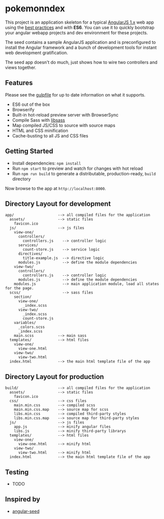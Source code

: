 
# pokemonndex


This project is an application skeleton for a typical [AngularJS 1.x](http://angularjs.org/) web app using the [best practices](https://github.com/johnpapa/angular-styleguide/blob/master/a1/README.md) and with **ES6**.
You can use it to quickly bootstrap your angular webapp projects and dev environment for these
projects.

The seed contains a sample AngularJS application and is preconfigured to install the Angular
framework and a bunch of development tools for instant web development gratification.

The seed app doesn't do much, just shows how to wire two controllers and views together.

## Features

Please see the [gulpfile](./gulpfile.babel.js) for up to date information on what it supports.

* ES6 out of the box
* Browserify
* Built-in hot-reload preview server with BrowserSync
* Compile Sass with [libsass](http://sass-lang.com/libsass)
* Map compiled JS/CSS to source with source maps
* HTML and CSS minification
* Cache-busting to all JS and CSS files


## Getting Started

- Install dependencies: `npm install`
- Run `npm start` to preview and watch for changes with hot reload
- Run `npm run build` to generate a distributable, production-ready, `build` directory

Now browse to the app at `http://localhost:8000`.

## Directory Layout for development

```
app/                    --> all compiled files for the application
  assets/               --> static files
    favicon.ico
  js/                   --> js files
    view-one/
      controllers/
        controllers.js    --> controller logic
      services/
        count-store.js    --> service logic
      directives/
        title-example.js  --> directive logic
      modules.js          --> define the module dependencies
    view-two/
      controllers/
        controllers.js    --> controller logic
      modules.js          --> define the module dependencies
    modules.js            --> main application module, load all states for the page.
  scss/                   --> sass files
    section/
      view-one/
        _index.scss
      view-two/
        _index.scss
        count-store.js
    variables/
      _colors.scss
      _index.scss
    main.scss           --> main sass
  templates/            --> html files
    view-one/
      view-one.html
    view-two/
      view-two.html
  index.html            --> the main html template file of the app
```


## Directory Layout  for production

```
build/                  --> all compiled files for the application
  assets/               --> static files
    favicon.ico
  css/                  --> css files
    main.min.css        --> compiled scss
    main.min.css.map    --> source map for scss
    libs.min.css        --> compiled third-party styles
    libs.min.css.map    --> source map for third-party styles
  js/                   --> js files
    app.js              --> minify angular files
    libs.js             --> minify third-party librarys
  templates/            --> html files
    view-one/
      view-one.html     --> minify html
    view-two/
      view-two.html     --> minify html
  index.html            --> the main html template file of the app
```
## Testing

* TODO

## Inspired by
- [angular-seed](https://github.com/angular/angular-seed)
